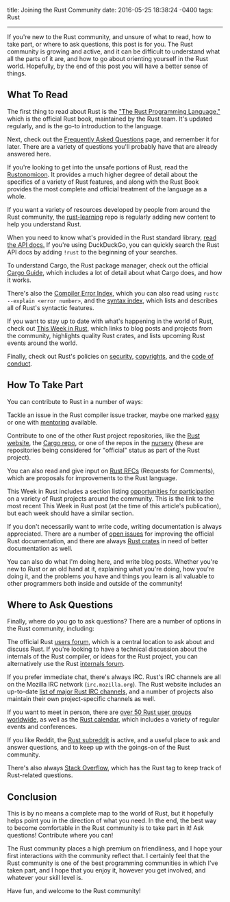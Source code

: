 title: Joining the Rust Community
date: 2016-05-25 18:38:24 -0400
tags: Rust

---

If you're new to the Rust community, and unsure of what to read, how to take part,
or where to ask questions, this post is for you. The Rust community is growing and
active, and it can be difficult to understand what all the parts of it are, and how
to go about orienting yourself in the Rust world. Hopefully, by the end of this
post you will have a better sense of things.

<!-- more -->

## What To Read

The first thing to read about Rust is the ["The Rust Programming Language,"][trpl]
which is the official Rust book, maintained by the Rust team. It's updated
regularly, and is the go-to introduction to the language.

Next, check out the [Frequently Asked Questions][faq] page, and remember it for later.
There are a variety of questions you'll probably have that are already answered here.

If you're looking to get into the unsafe portions of Rust, read the
[Rustonomicon][nomicon]. It provides a much higher degree of detail about the
specifics of a variety of Rust features, and along with the Rust Book provides the
most complete and official treatment of the language as a whole.

If you want a variety of resources developed by people from around the Rust
community, the [rust-learning][rust-learning] repo is regularly adding new content
to help you understand Rust.

When you need to know what's provided in the Rust standard library, [read the API
docs.][API] If you're using DuckDuckGo, you can quickly search the Rust API docs
by adding `!rust` to the beginning of your searches.

To understand Cargo, the Rust package manager, check out the official
[Cargo Guide][cargo-guide], which includes a lot of detail about what Cargo does,
and how it works.

There's also the [Compiler Error Index][error-index], which you can also read using
`rustc --explain <error number>`, and the [syntax index][syntax-index], which
lists and describes all of Rust's syntactic features.

If you want to stay up to date with what's happening in the world of Rust, check out
[This Week in Rust][twir], which links to blog posts and projects from the community,
highlights quality Rust crates, and lists upcoming Rust events around the world.

Finally, check out Rust's policies on [security][security],
[copyrights][copyright], and the [code of conduct][coc].

## How To Take Part

You can contribute to Rust in a number of ways:

Tackle an issue in the Rust compiler issue tracker, maybe one marked
[easy][e-easy] or one with [mentoring][e-mentor] available.

Contribute to one of the other Rust project repositories, like the
[Rust website][rust-www], the [Cargo repo][cargo-repo], or one of the repos in the
[nursery][nursery] (these are repositories being considered for "official" status
as part of the Rust project).

You can also read and give input on [Rust RFCs][rfcs] (Requests for Comments),
which are proposals for improvements to the Rust language.

This Week in Rust includes a section listing
[opportunities for participation][twir-participation] on a variety of Rust
projects around the community. This is the link to the most recent This Week in Rust
post (at the time of this article's publication), but each week should have a similar
section.

If you don't necessarily want to write code, writing documentation is always
appreciated. There are a number of [open issues][rust-docs] for improving the
official Rust documentation, and there are always [Rust crates][crates] in need of
better documentation as well.

You can also do what I'm doing here, and write blog posts. Whether you're new to
Rust or an old hand at it, explaining what you're doing, how you're doing it, and
the problems you have and things you learn is all valuable to other programmers
both inside and outside of the community!

## Where to Ask Questions

Finally, where do you go to ask questions? There are a number of options in the Rust
community, including:

The official Rust [users forum][users-forum], which is a central location to ask
about and discuss Rust. If you're looking to have a technical discussion about the
internals of the Rust compiler, or ideas for the Rust project, you can alternatively
use the Rust [internals forum][internals-forum].

If you prefer immediate chat, there's always IRC. Rust's IRC channels are all on the
Mozilla IRC network (`irc.mozilla.org`). The Rust website includes an up-to-date
[list of major Rust IRC channels][irc-channels], and a number of projects also
maintain their own project-specific channels as well.

If you want to meet in person, there are
[over 50 Rust user groups worldwide][user-groups], as well as the
[Rust calendar][calendar], which includes a variety of regular events and
conferences.

If you like Reddit, the [Rust subreddit][subreddit] is active, and a useful place
to ask and answer questions, and to keep up with the goings-on of the Rust community.

There's also always [Stack Overflow][stack-overflow], which has the Rust tag to
keep track of Rust-related questions.

## Conclusion

This is by no means a complete map to the world of Rust, but it hopefully helps
point you in the direction of what you need. In the end, the best way to become
comfortable in the Rust community is to take part in it! Ask questions! Contribute
where you can!

The Rust community places a high premium on friendliness, and I hope your first
interactions with the community reflect that. I certainly feel that the Rust
community is one of the best programming communities in which I've taken part, and I
hope that you enjoy it, however you get involved, and whatever your skill level is.

Have fun, and welcome to the Rust community!

[trpl]: https://doc.rust-lang.org/book/
[faq]: https://www.rust-lang.org/faq.html
[nomicon]: https://doc.rust-lang.org/nomicon/
[rust-learning]: https://github.com/ctjhoa/rust-learning
[API]: https://doc.rust-lang.org/std/
[cargo-guide]: http://doc.crates.io/guide.html
[error-index]: https://doc.rust-lang.org/error-index.html
[syntax-index]: https://doc.rust-lang.org/book/syntax-index.html
[security]: https://www.rust-lang.org/security.html
[copyright]: https://www.rust-lang.org/legal.html
[coc]: https://www.rust-lang.org/conduct.html
[e-easy]: https://github.com/rust-lang/rust/issues?utf8=%E2%9C%93&q=is%3Aopen+is%3Aissue+label%3AE-easy
[e-mentor]: https://github.com/rust-lang/rust/issues?utf8=%E2%9C%93&q=is%3Aopen+is%3Aissue+label%3AE-mentor+
[rust-www]: https://github.com/rust-lang/rust-www
[cargo-repo]: https://github.com/rust-lang/cargo
[nursery]: https://github.com/rust-lang-nursery
[rfcs]: https://github.com/rust-lang/rfcs/
[twir]: https://this-week-in-rust.org/
[twir-participation]: https://this-week-in-rust.org/blog/2016/05/23/this-week-in-rust-131/#call-for-participation
[rust-docs]: https://github.com/rust-lang/rust/issues?q=is%3Aopen+is%3Aissue+label%3AA-docs
[crates]: https://crates.io/crates
[users-forum]: https://users.rust-lang.org/
[internals-forum]: https://internals.rust-lang.org/
[irc-channels]: https://www.rust-lang.org/community.html#irc-channels
[user-groups]: https://www.rust-lang.org/user-groups.html
[calendar]: https://calendar.google.com/calendar/embed?src=apd9vmbc22egenmtu5l6c5jbfc@group.calendar.google.com&pli=1
[subreddit]: https://www.reddit.com/r/rust
[stack-overflow]: http://stackoverflow.com/questions/tagged/rust

